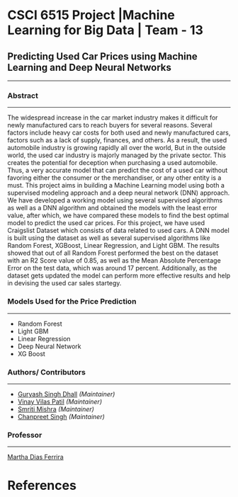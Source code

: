 # CSCI 6515 Project |Machine Learning for Big Data | Team - 13

## Predicting Used Car Prices using Machine Learning and Deep Neural Networks
---
### Abstract
---
The widespread increase in the car market industry makes it difficult for newly manufactured cars to reach buyers for several reasons. Several factors include heavy car costs for both used and newly manufactured cars, factors such as a lack of supply, finances, and others. As a result, the used automobile industry is growing rapidly all over the world, But in the outside world, the used car industry is majorly managed by the private sector. This creates the potential for deception when purchasing a used automobile. Thus, a very accurate model that can predict the cost of a used car without favoring either the consumer or the merchandiser, or any other entity is a must. This project aims in building a Machine Learning model using both a supervised modeling approach and a deep neural network (DNN) approach. We have developed a working model using several supervised algorithms as well as a DNN algorithm and obtained the models with the least error value, after which, we have compared these models to find the best optimal model to predict the used car prices. For this project, we have used Craigslist Dataset which consists of data related to used cars. A DNN model is built using the dataset as well as several supervised algorithms like Random Forest, XGBoost, Linear Regression, and Light GBM. The results showed that out of all Random Forest performed the best on the dataset with an R2 Score value of 0.85, as well as the Mean Absolute Percentage Error on the test data, which was around 17 percent. Additionally, as the dataset gets updated the model can perform more effective results and help in devising the used car sales startegy.

### Models Used for the Price Prediction
---
- Random Forest
- Light GBM
- Linear Regression
- Deep Neural Network
- XG Boost


### Authors/ Contributors

---
- [Guryash Singh Dhall](guryash.dhall@dal.ca) _(Maintainer)_
- [Vinay Vilas Patil](vinay.patil@dal.ca)  _(Maintainer)_
- [Smriti Mishra](sm689498@dal.ca)  _(Maintainer)_
- [Chanpreet Singh](c.singh@dal.ca)  _(Maintainer)_


### Professor

---
[Martha Dias Ferrira ](dais.martha@dal.ca)



# References

